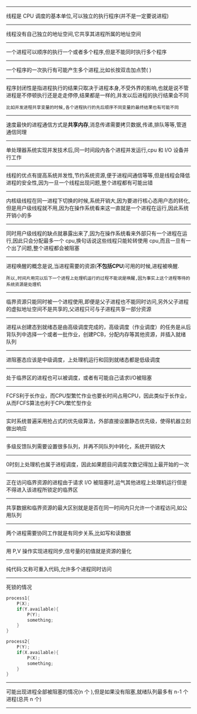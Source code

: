 ----
线程是 CPU 调度的基本单位,可以独立的执行程序(并不是一定要说进程)

---
线程没有自己独立的地址空间,它共享其进程所属的地址空间

---
一个进程可以顺序的执行一个或者多个程序,但是不能同时执行多个程序

---
一个程序的一次执行有可能产生多个进程,比如长按双击加点赞( )

---
程序封闭性是指进程执行的结果只取决于进程本身,不受外界的影响,也就是说不管进程是不停顿执行还是走走停停,结果都是一样的,并发以后进程的执行结果会不同

    比如并发进程共享变量的时候,各个进程执行的先后顺序不同变量的最终结果也有可能不同

---
速度最快的进程通信方式是**共享内存**,消息传递需要拷贝数据,传递,排队等等,管道通信同理

---
单处理器系统实现并发技术后,同一时间段内各个进程并发运行,cpu 和 I/O 设备并行工作

---
线程的优点有提高系统并发性,节约系统资源,便于进程间通信等等,但是线程会降低进程的安全性,因为一旦一个线程出现问题,整个进程都有可能出错

---
内核级线程在同一进程下切换的时候,系统开销大,因为要进行核心态用户态的转化,但是用户级线程就不用,因为在操作系统看来这一直就是一个进程在运行,因此系统开销小的多

---
同时用户级线程的缺点就暴露出来了,因为在操作系统看来外部只有一个进程在运行,因此只会分配最多一个 cpu,换句话说这些线程只能轮转使用 cpu,而且一旦有一个出了问题,整个进程都会被阻塞

---
进程唤醒的概念是说,当进程需要的资源(**不包括CPU**)可用的时候,进程被唤醒.

    所以,时间片用完以后下一个进程上处理机运行的过程不能说是唤醒,因为事实上这个进程等待的系统资源是处理机

---
临界资源只能同时被一个进程使用,即便是父子进程也不能同时访问,另外父子进程的虚拟地址空间不是共享的,父进程只可与子进程共享一部分资源

---
进程从创建态到就绪态是由高级调度完成的，高级调度（作业调度）的任务是从后背队列中选择一个或者一批作业，创建PCB，分配内存等其他资源，并插入就绪队列

---
进阻塞态应该是中级调度，上处理机运行和回到就绪态都是低级调度

---
处于临界区的进程也可以被调度，或者有可能自己请求I/O被阻塞

---
FCFS利于长作业，而CPU型繁忙作业也要长时间占用CPU，因此类似于长作业，从而FCFS算法也利于CPU繁忙型作业

---
实时系统普遍采用抢占式的优先级算法，外部直接设置静态优先级，使得机器立刻做出响应

---
多级反馈队列需要设置很多队列，并再不同队列中转化，系统开销较大

---
0时刻上处理机也属于进程调度，因此如果题目问调度次数记得加上最开始的一次

---
正在访问临界资源的进程由于请求 I/O 被阻塞时,运气其他进程上处理机运行但是不得进入该进程所锁定的临界区

---
共享数据和临界资源的最大区别就是是否在同一时间内只允许一个进程访问,如公用队列

___
两个进程需要协同工作就是有同步关系,比如写和读数据

---
用 P,V 操作实现进程同步,信号量的初值就是资源的量化

---
纯代码:又称可重入代码,允许多个进程同时访问

---
死锁的情况

```cpp
process1{
    P(X);
    if(Y.available){
        P(Y);
        something;
    }
}

process2{
    P(Y);
    if(X.available){
        P(X);
        something;
    }
}
```
---
可能出现进程全部被阻塞的情况(n 个 ),但是如果没有阻塞,就绪队列最多有 n-1 个进程(总共 n 个)

---

































